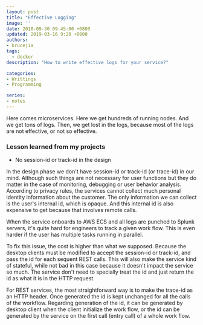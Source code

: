 ```yaml
---
layout: post
title: "Effective Logging"
image: ''
date: 2018-09-30 09:45:00 +0800
updated: 2019-03-16 9:20 +0800
authors:
- brucejia
tags: 
  - docker  
description: "How to write effective logs for your service?"

categories:
- Writtings
- Programming

series:
- notes
---
```


Here comes microservices. Here we get hundreds of running nodes. And we get tons of logs.
Then, we get lost in the logs, because most of the logs are not effective, or not so effective.

### Lesson learned from my projects


- No session-id or track-id in the design

In the design phase we don't have session-id or track-id (or trace-id) in our mind. Although such things are not necessary for user functions but they do matter in the case of monitoring, debugging or user behavior analysis. According to privacy rules, the services cannot collect much personal identity information about the customer. The only information we can collect is the user's internal id, which is opaque. And this internal id is also expensive to get because that involves remote calls. 

When the service onboards to AWS ECS and all logs are punched to Splunk servers, it's quite hard for engineers to track a given work flow. This is even harder if the user has multiple tasks running in parallel. 

To fix this issue, the cost is higher than what we supposed. Because the desktop clients must be modified to accept the session-id or track-id, and pass the id for each sequent REST calls. This will also make the service kind of stateful, while not bad in this case because it doesn't impact the service so much. The service don't need to specially treat the id and just return the id as what it is in the HTTP request.

For REST services, the most straightforward way is to make the trace-id as an HTTP header. Once generated the id is kept unchanged for all the calls of the workflow. Regarding generation of the id, it can be generated by desktop client when the client initialize the work flow, or the id can be generated by the service on the first call (entry call) of a whole work flow.

